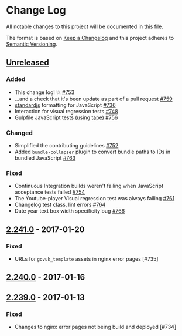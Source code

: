 # Change Log

All notable changes to this project will be documented in this file.

The format is based on [Keep a Changelog](http://keepachangelog.com/)
and this project adheres to [Semantic Versioning](http://semver.org/).

## [Unreleased]
### Added
- This change log! :boom: [#753](https://github.com/hmrc/assets-frontend/pull/753)
- ...and a check that it's been update as part of a pull request [#759](https://github.com/hmrc/assets-frontend/pull/759)
- [standardjs](http://standardjs.com) formatting for JavaScript [#736](https://github.com/hmrc/assets-frontend/pull/736)
- Interaction for visual regression tests [#748](https://github.com/hmrc/assets-frontend/pull/748)
- Gulpfile JavaScript tests (using [tape](https://www.npmjs.com/package/tape)) [#756](https://github.com/hmrc/assets-frontend/pull/756)

### Changed
- Simplified the contributing guidelines [#752](https://github.com/hmrc/assets-frontend/pull/752)
- Added `bundle-collapser` plugin to convert bundle paths to IDs in bundled JavaScript [#763](https://github.com/hmrc/assets-frontend/pull/763)

### Fixed
- Continuous Integration builds weren't failing when JavaScript acceptance tests failed [#754](https://github.com/hmrc/assets-frontend/pull/754)
- The Youtube-player Visual regression test was always failing [#761](https://github.com/hmrc/assets-frontend/pull/761)
- Changelog test class, lint errors [#764](https://github.com/hmrc/assets-frontend/pull/764)
- Date year text box width specificity bug [#766](https://github.com/hmrc/assets-frontend/pull/766) 

## [2.241.0] - 2017-01-20
### Fixed
- URLs for `govuk_template` assets in nginx error pages [#735]

## [2.240.0] - 2017-01-16
## [2.239.0] - 2017-01-13
### Fixed
- Changes to nginx error pages not being build and deployed [#734]

[Unreleased]: https://github.com/hmrc/assets-frontend/compare/release/2.241.0...master
[2.241.0]: https://github.com/hmrc/assets-frontend/compare/release/2.240.0...release/2.241.0
[2.240.0]: https://github.com/hmrc/assets-frontend/compare/release/2.239.0...release/2.240.0
[2.239.0]: https://github.com/hmrc/assets-frontend/compare/release/2.238.0...release/2.239.0
